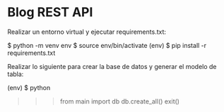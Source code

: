 # Blog REST API

Realizar un entorno virtual y ejecutar requirements.txt: 

$ python -m venv env
$ source env/bin/activate
(env) $ pip install -r requirements.txt

Realizar lo siguiente para crear la base de datos y generar el modelo de tabla: 

(env) $ python
>>> from main import db
>>> db.create_all()
>>> exit()
